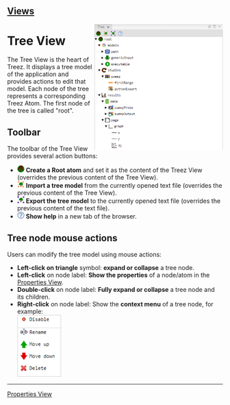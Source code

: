 [Views](../views.md)
----

<img align="right" width="300" src="../images/tree_view.png">

# Tree View

The Tree View is the heart of Treez. It displays a tree model of the application and provides actions to edit that model. Each node of the tree represents a corresponding Treez Atom. The first node of the tree is called "root". 

## Toolbar 

The toolbar of the Tree View provides several action buttons:

* ![addRoot](../../icons/root.png) **Create a Root atom** and set it as the content of the Treez View (overrides the previous content of the Tree View). 
* ![import](../../icons/toTree.png) **Import a tree model** from the currently opened text file (overrides the previous content of the Tree View). 
* ![export](../../icons/fromTree.png) **Export the tree model** to the currently opened text file (overrides the previous content of the text file).
* ![help](../../icons/help.png) **Show help** in a new tab of the browser.
 
##	Tree node mouse actions

Users can modify the tree model using mouse actions:

* **Left-click on triangle** symbol: **expand or collapse** a tree node.
*	**Left-click** on node label: **Show the properties** of a node/atom in the [Properties View](./propertiesView.md).
*	**Double-click** on node label: **Fully expand or collapse** a tree node and its children.
*	**Right-click** on node label: Show the **context menu** of a tree node, for example:<br>
![Tree View](../images/context_menu.png)


----
[Properties View](./propertiesView.md)
